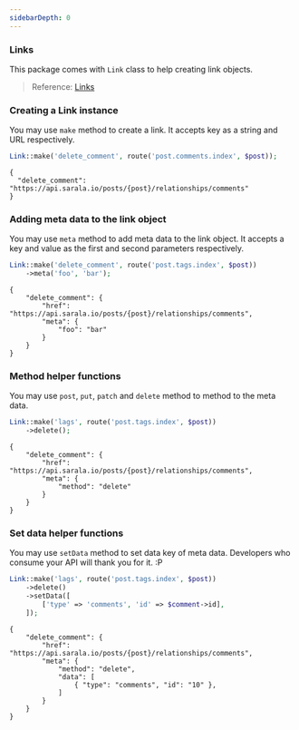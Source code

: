 ```yaml
---
sidebarDepth: 0
---
```


### Links

This package comes with `Link` class to help creating link objects.

> Reference: [Links](https://jsonapi.org/format/#document-links)

### Creating a Link instance

You may use `make` method to create a link. It accepts key as a string and URL respectively.

```php
Link::make('delete_comment', route('post.comments.index', $post));
```
```
{
  "delete_comment": "https://api.sarala.io/posts/{post}/relationships/comments"
}
```

### Adding meta data to the link object

You may use `meta` method to add meta data to the link object. It accepts a key and value as the first and second parameters respectively.

```php
Link::make('delete_comment', route('post.tags.index', $post))
    ->meta('foo', 'bar');
```
```
{
    "delete_comment": {
        "href": "https://api.sarala.io/posts/{post}/relationships/comments",
        "meta": {
            "foo": "bar"
        }
    }
}
```

### Method helper functions

You may use `post`, `put`, `patch` and `delete` method to method to the meta data.

```php
Link::make('lags', route('post.tags.index', $post))
    ->delete();
```
```
{
    "delete_comment": {
        "href": "https://api.sarala.io/posts/{post}/relationships/comments",
        "meta": {
            "method": "delete"
        }
    }
}
```

### Set data helper functions

You may use `setData` method to set data key of meta data. Developers who consume your API will thank you for it. :P

```php
Link::make('lags', route('post.tags.index', $post))
    ->delete()
    ->setData([
        ['type' => 'comments', 'id' => $comment->id],
    ]);
```
```
{
    "delete_comment": {
        "href": "https://api.sarala.io/posts/{post}/relationships/comments",
        "meta": {
            "method": "delete",
            "data": [
                { "type": "comments", "id": "10" },
            ]
        }
    }
}
```
